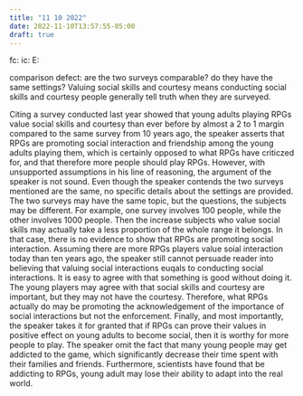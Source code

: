 ```yaml
---
title: "11 10 2022"
date: 2022-11-10T13:57:55-05:00
draft: true
---
```



fc:
ic:
E:

comparison defect: are the two surveys comparable? do they have the same settings?
Valuing social skills and courtesy means conducting social skills and courtesy
people generally tell truth when they are surveyed.

Citing a survey conducted last year showed that young adults playing RPGs value social skills and courtesy than ever before by almost a 2 to 1 margin compared to the same survey from 10 years ago, the speaker asserts that RPGs are promoting social interaction and friendship among the young adults playing them, which is certainly opposed to what RPGs have criticzed for, and that therefore more people should play RPGs. However, with unsupported assumptions in his line of reasoning, the argument of the speaker is not sound.
Even though the speaker contends the two surveys mentioned are the same, no specific details about the settings are provided. The two surveys may have the same topic, but the questions, the subjects may be different. For example, one survey involves 100 people, while the other involves 1000 people. Then the increase subjects who value social skills may actually take a less proportion of the whole range it belongs. In that case, there is no evidence to show that RPGs are promoting social interaction.
Assuming there are more RPGs players value soial interaction today than ten years ago, the speaker still cannot persuade reader into believing that valuing social interactions euqals to conducting social interactions. It is easy to agree with that something is good without doing it. The young players may agree with that social skills and courtesy are important, but they may not have the courtesy.
Therefore, what RPGs actually do may be promoting the acknowledgement of the importance of social interactions but not the enforcement.
Finally, and most importantly, the speaker takes it for granted that if RPGs can prove their values in positive effect on young adults to become social, then it is worthy for more people to play. The speaker omit the fact that many young people may get addicted to the game, which significantly decrease their time spent with their families and friends. Furthermore, scientists have found that be addicting to RPGs, young adult may lose their ability to adapt into the real world.

